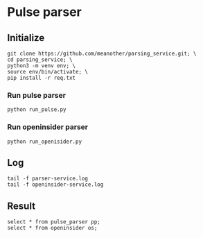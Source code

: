 # Pulse parser


## Initialize
```shell script
git clone https://github.com/meanother/parsing_service.git; \
cd parsing_service; \
python3 -m venv env; \
source env/bin/activate; \
pip install -r req.txt
```

### Run pulse parser
```shell script
python run_pulse.py
```

### Run openinsider parser
```shell script
python run_openisider.py
```

## Log
```shell script
tail -f parser-service.log
tail -f openinsider-service.log
```

## Result
```sqlite-sql
select * from pulse_parser pp;
select * from openinsider os;
```